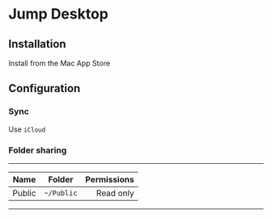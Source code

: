 # Jump Desktop

## Installation

Install from the Mac App Store

## Configuration

### Sync

Use `iCloud`

### Folder sharing

----------------------------------------------
| Name        | Folder        | Permissions  |
| ----------- |:-------------:| ------------:|
| Public      | `~/Public`    | Read only    |
----------------------------------------------
